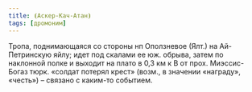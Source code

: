 ```yaml
---
title: ⦗Аскер-Кач-Атан⦘
tags: [дромоним]
---
```


Тропа, поднимающаяся со стороны нп Оползневое (Ялт.) на Ай-Петринскую яйлу; идет
под скалами ее юж. обрыва, затем по наклонной полке и выходит на плато в 0,3 км
к В от прох. Миэссис-Богаз тюрк. «солдат потерял крест» (возм., в значении
«награду», «честь») – связано с каким-то событием.
